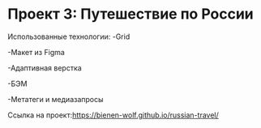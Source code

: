 # Проект 3: Путешествие по России

Использованные технологии:
-Grid

-Макет из Figma

-Адаптивная верстка

-БЭМ

-Метатеги и медиазапросы

Ссылка на проект:https://bienen-wolf.github.io/russian-travel/



